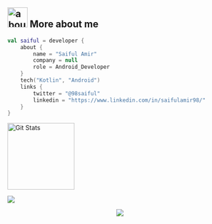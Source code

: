 ## <img width="45" alt="about" src="https://raw.github.com/98saiful/98saiful/main/about.png"> More about me
```kotlin
val saiful = developer {
    about {
        name = "Saiful Amir"
        company = null
        role = Android_Developer
    }
    tech("Kotlin", "Android")
    links {
        twitter = "@98saiful"
        linkedin = "https://www.linkedin.com/in/saifulamir98/"
    }
}
```

<a href="https://github.com/98saiful"><img alt="Git Stats" src="https://github-readme-stats.vercel.app/api?username=98saiful&show_icons=true" height="150"/></a>

<img src="https://github-readme-stats.vercel.app/api/top-langs/?username=98saiful&layout=compact&show_icons=true"/>

<p align="center">
<img src="https://visitor-badge.laobi.icu/badge?page_id=98saiful" id="counter">
</p>
